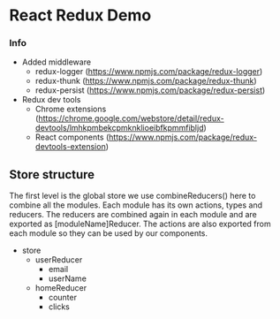 # React Redux Demo

### Info

* Added middleware
  * redux-logger (https://www.npmjs.com/package/redux-logger)
  * redux-thunk (https://www.npmjs.com/package/redux-thunk)
  * redux-persist (https://www.npmjs.com/package/redux-persist)
* Redux dev tools
  * Chrome extensions (https://chrome.google.com/webstore/detail/redux-devtools/lmhkpmbekcpmknklioeibfkpmmfibljd)
  * React components (https://www.npmjs.com/package/redux-devtools-extension)

## Store structure

The first level is the global store we use combineReducers() here to combine all the modules. Each module has its own actions, types and reducers. The reducers are combined again in each module and are exported as [moduleName]Reducer. The actions are also exported from each module so they can be used by our components.

* store
  * userReducer
    * email
    * userName
  * homeReducer
    * counter
    * clicks 
